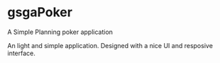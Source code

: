 # gsgaPoker
A Simple Planning poker application

An light and simple application. Designed with a nice UI and resposive interface.
